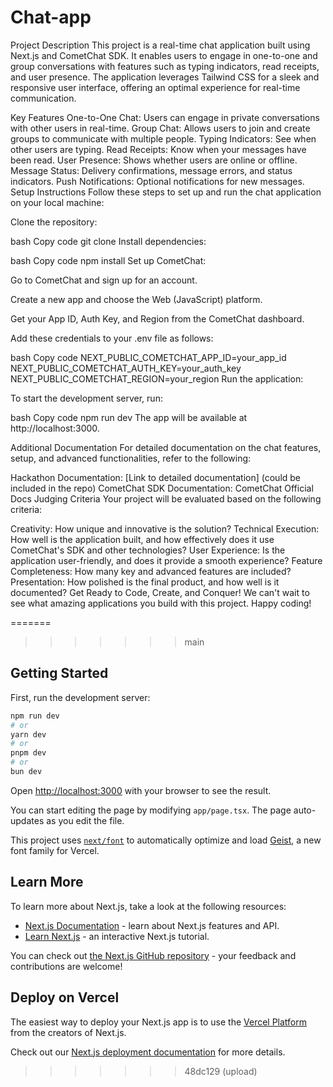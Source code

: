 
# Chat-app
Project Description
This project is a real-time chat application built using Next.js and CometChat SDK. It enables users to engage in one-to-one and group conversations with features such as typing indicators, read receipts, and user presence. The application leverages Tailwind CSS for a sleek and responsive user interface, offering an optimal experience for real-time communication.

Key Features
One-to-One Chat: Users can engage in private conversations with other users in real-time.
Group Chat: Allows users to join and create groups to communicate with multiple people.
Typing Indicators: See when other users are typing.
Read Receipts: Know when your messages have been read.
User Presence: Shows whether users are online or offline.
Message Status: Delivery confirmations, message errors, and status indicators.
Push Notifications: Optional notifications for new messages.
Setup Instructions
Follow these steps to set up and run the chat application on your local machine:

Clone the repository:

bash
Copy code
git clone <repository-url>
Install dependencies:

bash
Copy code
npm install
Set up CometChat:

Go to CometChat and sign up for an account.

Create a new app and choose the Web (JavaScript) platform.

Get your App ID, Auth Key, and Region from the CometChat dashboard.

Add these credentials to your .env file as follows:

bash
Copy code
NEXT_PUBLIC_COMETCHAT_APP_ID=your_app_id
NEXT_PUBLIC_COMETCHAT_AUTH_KEY=your_auth_key
NEXT_PUBLIC_COMETCHAT_REGION=your_region
Run the application:

To start the development server, run:

bash
Copy code
npm run dev
The app will be available at http://localhost:3000.

Additional Documentation
For detailed documentation on the chat features, setup, and advanced functionalities, refer to the following:

Hackathon Documentation: [Link to detailed documentation] (could be included in the repo)
CometChat SDK Documentation: CometChat Official Docs
Judging Criteria
Your project will be evaluated based on the following criteria:

Creativity: How unique and innovative is the solution?
Technical Execution: How well is the application built, and how effectively does it use CometChat's SDK and other technologies?
User Experience: Is the application user-friendly, and does it provide a smooth experience?
Feature Completeness: How many key and advanced features are included?
Presentation: How polished is the final product, and how well is it documented?
Get Ready to Code, Create, and Conquer!
We can't wait to see what amazing applications you build with this project. Happy coding!



=======
>>>>>>> main

## Getting Started

First, run the development server:

```bash
npm run dev
# or
yarn dev
# or
pnpm dev
# or
bun dev
```

Open [http://localhost:3000](http://localhost:3000) with your browser to see the result.

You can start editing the page by modifying `app/page.tsx`. The page auto-updates as you edit the file.

This project uses [`next/font`](https://nextjs.org/docs/app/building-your-application/optimizing/fonts) to automatically optimize and load [Geist](https://vercel.com/font), a new font family for Vercel.

## Learn More

To learn more about Next.js, take a look at the following resources:

- [Next.js Documentation](https://nextjs.org/docs) - learn about Next.js features and API.
- [Learn Next.js](https://nextjs.org/learn) - an interactive Next.js tutorial.

You can check out [the Next.js GitHub repository](https://github.com/vercel/next.js) - your feedback and contributions are welcome!

## Deploy on Vercel

The easiest way to deploy your Next.js app is to use the [Vercel Platform](https://vercel.com/new?utm_medium=default-template&filter=next.js&utm_source=create-next-app&utm_campaign=create-next-app-readme) from the creators of Next.js.

Check out our [Next.js deployment documentation](https://nextjs.org/docs/app/building-your-application/deploying) for more details.
>>>>>>> 48dc129 (upload)
